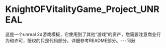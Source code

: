 # KnightOFVitalityGame_Project_UNREAL
这是一个unreal 2d游戏模板，它使用到了其他“游戏”的资产，您需要注意商业行为和许可，授权的只是代码部分。详细参考README部分。---问湫
